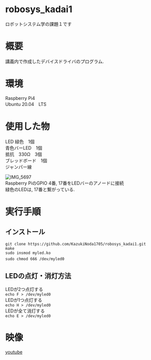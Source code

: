 # robosys_kadai1
ロボットシステム学の課題１です

# 概要
講義内で作成したデバイスドライバのプログラム. 

# 環境
Raspberry Pi4  
Ubuntu 20.04　LTS

# 使用した物
LED 緑色　1個  
青色バーLED　1個  
抵抗　330Ω　3個  
ブレッドボード　1個  
ジャンパー線  
  
![IMG_5697](https://user-images.githubusercontent.com/73329238/104943099-987ca880-59f8-11eb-8ed7-7aa6319cb883.JPG)  
Raspberry PiのGPIO 4番, 17番をLEDバーのアノードに接続  
緑色のLEDは, 17番と繋がっている. 

# 実行手順
## インストール
`git clone https://github.com/KazukiNoda1705/robosys_kadai1.git`  
`make`  
`sudo insmod myled.ko`  
`sudo chmod 666 /dev/myled0`　　
  
## LEDの点灯・消灯方法  
LEDが2つ点灯する  
`echo F > /dev/myled0`  
LEDが1つ点灯する  
`echo H > /dev/myled0`  
LEDが全て消灯する  
`echo E > /dev/myled0`  

# 映像
[youtube](https://youtu.be/YrYsSWS5VXU)
